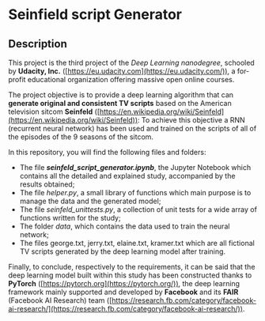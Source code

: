 

# Seinfield script Generator

## Description

This project is the third project of the _Deep Learning nanodegree_, schooled by **Udacity, Inc.** ([https://eu.udacity.com](https://eu.udacity.com/)), a for-profit educational organization offering massive open online courses.

The project objective is to provide a deep learning algorithm that can  **generate original and consistent TV scripts**  based on the American television sitcom  **Seinfeld**  ([https://en.wikipedia.org/wiki/Seinfeld](https://en.wikipedia.org/wiki/Seinfeld)): To achieve this objective a RNN (recurrent neural network) has been used and trained on the scripts of all of the episodes of the 9 seasons of the sitcom.

In this repository, you will find the following files and folders:

-   The file  _**seinfeld_script_generator.ipynb**_, the Jupyter Notebook which contains all the detailed and explained study, accompanied by the results obtained;
-   The file  _helper.py_, a small library of functions which main purpose is to manage the data and the generated model;
-   The file  _seinfeld_unittests.py_, a collection of unit tests for a wide array of functions written for the study;
-   The folder  _data_, which contains the data used to train the neural network;
-   The files george.txt, jerry.txt, elaine.txt, kramer.txt which are all fictional TV scripts generated by the deep learning model after training.

Finally, to conclude, respectively to the requirements, it can be said that the deep learning model built within this study has been constructed thanks to  **PyTorch**  ([https://pytorch.org](https://pytorch.org/)), the deep learning framework mainly supported and developed by  **Facebook**  and its  **FAIR**  (Facebook AI Research) team ([https://research.fb.com/category/facebook-ai-research/](https://research.fb.com/category/facebook-ai-research/)).


